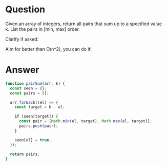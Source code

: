 # Question
Given an array of integers, return all pairs that sum up to a specified value k. List the pairs in [min, max] order.

Clarify if asked:

Aim for better than O(n^2), you can do it!

# Answer
```js
function pairSum(arr, k) {
  const seen = {};
  const pairs = [];

  arr.forEach((el) => {
    const target = k - el;

    if (seen[target]) {
      const pair = [Math.min(el, target), Math.max(el, target)];
      pairs.push(pair);
    }

    seen[el] = true;
  });

  return pairs;
}
```
